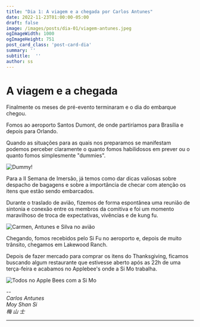 ```yaml
---
title: "Dia 1: A viagem e a chegada por Carlos Antunes"
date: 2022-11-23T01:00:00-05:00
draft: false
image: /images/posts/dia-01/viagem-antunes.jpeg
ogImageWidth: 1000
ogImageHeight: 751
post_card_class: 'post-card-dia'
summary: ''
subtitle:  ''
author: ss
---
```


# A viagem e a chegada

Finalmente os meses de pré-evento terminaram e o dia do embarque chegou.

Fomos ao aeroporto Santos Dumont, de onde partiríamos para Brasília e depois para Orlando.

Quando as situações para as quais nos preparamos se manifestam podemos perceber claramente o quanto fomos habilidosos em prever ou o quanto fomos simplesmente "dummies".

![Dummy!](/images/posts/dia-01/dummie.jpg)


Para a II Semana de Imersão, já temos como dar dicas valiosas sobre despacho de bagagens e sobre a importância de checar com atenção os itens que estão sendo embarcados.

Durante o traslado de avião, fizemos de forma espontânea uma reunião de sintonia e conexão entre os membros da comitiva e foi um momento maravilhoso de troca de expectativas, vivências e de kung fu.

![Carmen, Antunes e Silva no avião](/images/posts/dia-01/viagem-antunes.jpeg)

Chegando, fomos recebidos pelo Si Fu no aeroporto e, depois de muito trânsito, chegamos em Lakewood Ranch.

Depois de fazer mercado para comprar os itens do Thanksgiving, ficamos buscando algum restaurante que estivesse aberto após as 22h de uma terça-feira e acabamos no Applebee's onde a Si Mo trabalha.


![Todos no Apple Bees com a Si Mo](/images/posts/dia-01/apple-bees-antunes-si-mo.jpeg)

--  
_Carlos Antunes_  
_Moy Shan Si_  
_梅 山 士_  


***

